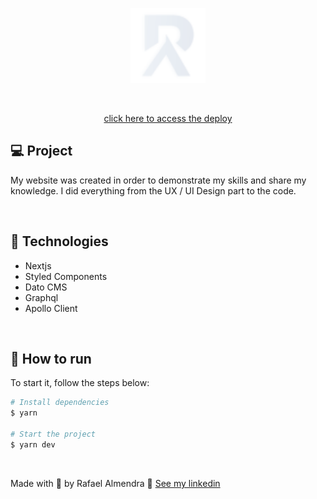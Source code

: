 <p align="center">
  <img alt="Loja do Condominio" src="github/logo.png" width="120px">
</p>

<br />

<p align="center">
  <a href="https://rafaelalmendra.com/" target="_blank">
    click here to access the deploy
  </a>
</p>

## 💻 Project

My website was created in order to demonstrate my skills and share my knowledge. I did everything from the UX / UI Design part to the code.

<br>

## 🧪 Technologies

- Nextjs
- Styled Components
- Dato CMS
- Graphql
- Apollo Client

<br>

## 🚀 How to run

To start it, follow the steps below:

```bash
# Install dependencies
$ yarn

# Start the project
$ yarn dev
```

<br>

Made with 💜 by Rafael Almendra 👋 [See my linkedin](https://www.linkedin.com/in/rafaelalmendradev/)
